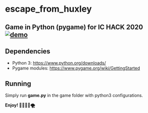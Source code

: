 # escape_from_huxley
Game in Python (pygame) for IC HACK 2020
[![demo](https://img.youtube.com/vi/xD1Qb88BlOw/0.jpg)](https://www.youtube.com/watch?v=xD1Qb88BlOw)
----------------------------------

## Dependencies
* Python 3: https://www.python.org/downloads/
* Pygame modules: https://www.pygame.org/wiki/GettingStarted

## Running
Simply run **game.py** in the game folder with python3 configurations.

**Enjoy! 💃🏻💃🏻🌪**
